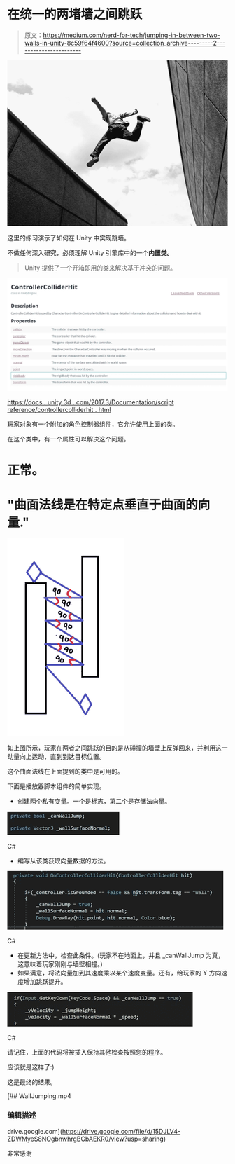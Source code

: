 # 在统一的两堵墙之间跳跃

> 原文：<https://medium.com/nerd-for-tech/jumping-in-between-two-walls-in-unity-8c59f64f4600?source=collection_archive---------2----------------------->

![](img/e71ecb3664d44a2cc8944e68f821ff5f.png)

这里的练习演示了如何在 Unity 中实现跳墙。

不做任何深入研究，必须理解 Unity 引擎库中的一个**内置类。**

> Unity 提供了一个开箱即用的类来解决基于冲突的问题。

![](img/b4dc2b1807a979f5e091c8bedf824ef1.png)

[https://docs . unity 3d . com/2017.3/Documentation/script reference/controllercolliderhit . html](https://docs.unity3d.com/2017.3/Documentation/ScriptReference/ControllerColliderHit.html)

玩家对象有一个附加的角色控制器组件，它允许使用上面的类。

在这个类中，有一个属性可以解决这个问题。

# **正常。**

# "曲面法线是在特定点垂直于曲面的向量."

![](img/78606b2f1cc85160d07afc43f9027b2f.png)

如上图所示，玩家在两者之间跳跃的目的是从碰撞的墙壁上反弹回来，并利用这一动量向上运动，直到到达目标位置。

这个曲面法线在上面提到的类中是可用的。

下面是播放器脚本组件的简单实现。

*   创建两个私有变量。一个是标志，第二个是存储法向量。

![](img/2612aaac993f79363086a9f4abc8c009.png)

C#

*   编写从该类获取向量数据的方法。

![](img/529041c55e038788f7d53e93bb1909b7.png)

C#

*   在更新方法中，检查此条件。(玩家不在地面上，并且 _canWallJump 为真，这意味着玩家刚刚与墙壁相撞。)
*   如果满意，将法向量加到其速度乘以某个速度变量。还有，给玩家的 Y 方向速度增加跳跃提升。

![](img/8e76a17aa634757f87c07770198714bc.png)

C#

请记住，上面的代码将被插入保持其他检查按照您的程序。

应该就是这样了:)

这是最终的结果。

[](https://drive.google.com/file/d/15DJLV4-ZDWMyeS8NOgbnwhrgBCbAEKR0/view?usp=sharing) [## WallJumping.mp4

### 编辑描述

drive.google.com](https://drive.google.com/file/d/15DJLV4-ZDWMyeS8NOgbnwhrgBCbAEKR0/view?usp=sharing) 

非常感谢